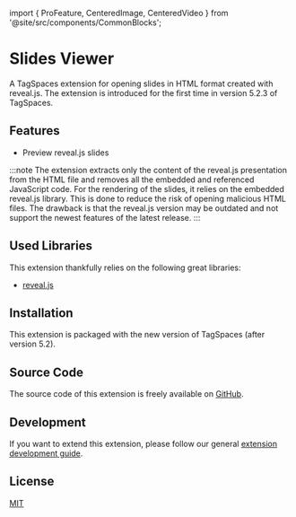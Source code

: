 import { ProFeature, CenteredImage, CenteredVideo } from '@site/src/components/CommonBlocks';

# Slides Viewer

A TagSpaces extension for opening slides in HTML format created with reveal.js. The extension is introduced for the first time in version 5.2.3 of TagSpaces.

## Features

- Preview reveal.js slides

<CenteredVideo
    caption="Video showing the extension in action"
    src="/media/extensions/slides-viewer-lead.webm"
    posterUrl="/media/extensions/slides-viewer-lead.png"
    maxWidth="90%"
    autoPlay
    showCaption
  />

:::note
The extension extracts only the content of the reveal.js presentation from the HTML file and removes all the embedded and referenced JavaScript code. For the rendering of the slides, it relies on the embedded reveal.js library. This is done to reduce the risk of opening malicious HTML files. The drawback is that the reveal.js version may be outdated and not support the newest features of the latest release.
:::

## Used Libraries

This extension thankfully relies on the following great libraries:

- [reveal.js](https://revealjs.com/)

## Installation

This extension is packaged with the new version of TagSpaces (after version 5.2).

## Source Code

The source code of this extension is freely available on [GitHub](https://github.com/tagspaces/tagspaces-extensions/tree/main/slides-viewer).

## Development

If you want to extend this extension, please follow our general [extension development guide](/dev/extension-development-guide).

## License

[MIT](https://github.com/tagspaces/tagspaces-extensions/blob/main/slides-viewer/LICENSE.txt)
